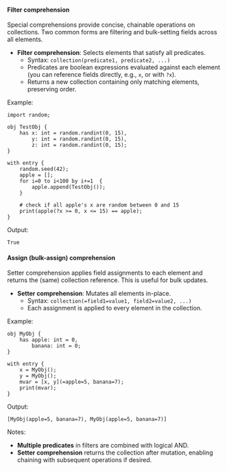 #### Filter comprehension

Special comprehensions provide concise, chainable operations on collections. Two common forms are filtering and bulk-setting fields across all elements.

- **Filter comprehension**: Selects elements that satisfy all predicates.
  - Syntax: `collection(predicate1, predicate2, ...)`
  - Predicates are boolean expressions evaluated against each element (you can reference fields directly, e.g., `x`, or with `?x`).
  - Returns a new collection containing only matching elements, preserving order.

Example:

```jac
import random;

obj TestObj {
    has x: int = random.randint(0, 15),
        y: int = random.randint(0, 15),
        z: int = random.randint(0, 15);
}

with entry {
    random.seed(42);
    apple = [];
    for i=0 to i<100 by i+=1  {
        apple.append(TestObj());
    }

    # check if all apple's x are random between 0 and 15
    print(apple(?x >= 0, x <= 15) == apple);
}
```

Output:

```text
True
```

#### Assign (bulk-assign) comprehension

Setter comprehension applies field assignments to each element and returns the (same) collection reference. This is useful for bulk updates.

- **Setter comprehension**: Mutates all elements in-place.
  - Syntax: `collection(=field1=value1, field2=value2, ...)`
  - Each assignment is applied to every element in the collection.

Example:

```jac
obj MyObj {
    has apple: int = 0,
        banana: int = 0;
}

with entry {
    x = MyObj();
    y = MyObj();
    mvar = [x, y](=apple=5, banana=7);
    print(mvar);
}
```

Output:

```text
[MyObj(apple=5, banana=7), MyObj(apple=5, banana=7)]
```

Notes:
- **Multiple predicates** in filters are combined with logical AND.
- **Setter comprehension** returns the collection after mutation, enabling chaining with subsequent operations if desired.

